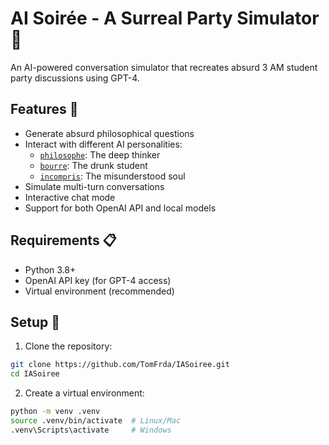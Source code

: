 # AI Soirée - A Surreal Party Simulator 🎉

An AI-powered conversation simulator that recreates absurd 3 AM student party discussions using GPT-4.

## Features 🌟

- Generate absurd philosophical questions
- Interact with different AI personalities:
  - [`philosophe`](config.py): The deep thinker
  - [`bourre`](config.py): The drunk student
  - [`incompris`](config.py): The misunderstood soul
- Simulate multi-turn conversations
- Interactive chat mode
- Support for both OpenAI API and local models

## Requirements 📋

- Python 3.8+
- OpenAI API key (for GPT-4 access)
- Virtual environment (recommended)

## Setup 🚀

1. Clone the repository:
```bash
git clone https://github.com/TomFrda/IASoiree.git
cd IASoiree
```
2. Create a virtual environment:
```bash
python -m venv .venv
source .venv/bin/activate  # Linux/Mac
.venv\Scripts\activate     # Windows
```